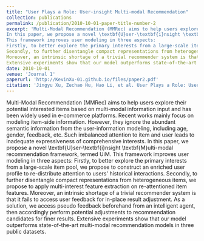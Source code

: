 ```yaml
---
title: "User Plays a Role: User-insight Multi-modal Recommendation"
collection: publications
permalink: /publication/2010-10-01-paper-title-number-2
excerpt: 'Multi-Modal Recommendation (MMRec) aims to help users explore their potential interested items based on multi-modal information input and has been widely used in e-commerce platforms. Recent works mainly focus on modeling item-side information. However, they ignore the abundant semantic information from the user-information modeling, including age, gender, feedback, etc. Such imbalanced attention to item and user leads to inadequate expressiveness of comprehensive interests. 
In this paper, we propose a novel \textbf{U}ser-\textbf{i}nsight \textbf{M}ulti-modal recommendation framework, termed UiM.
This framework improves user modeling in three aspects:
Firstly, to better explore the primary interests from a large-scale item pool, we propose to construct an enriched user profile to re-distribute attention to users' historical interactions.
Secondly, to further disentangle compact representations from heterogeneous items, we propose to apply multi-interest feature extraction on re-attentioned item features.
Moreover, an intrinsic shortage of a trivial recommender system is that it fails to access user feedback for in-place result adjustment. As a solution, we access pseudo feedback beforehand from an intelligent agent, then accordingly perform potential adjustments to recommendation candidates for finer results.
Extensive experiments show that our model outperforms state-of-the-art multi-modal recommendation models in three public datasets.'
date: 2010-10-01
venue: 'Journal 1'
paperurl: 'http://KevinXu-01.github.io/files/paper2.pdf'
citation: 'Jingyu Xu, Zechao Hu, Hao Li, et al. User Plays a Role: User-insight Multi-modal Recommendation. IEEE Transactions on Multimedia.'
---
```


Multi-Modal Recommendation (MMRec) aims to help users explore their potential interested items based on multi-modal information input and has been widely used in e-commerce platforms. Recent works mainly focus on modeling item-side information. However, they ignore the abundant semantic information from the user-information modeling, including age, gender, feedback, etc. Such imbalanced attention to item and user leads to inadequate expressiveness of comprehensive interests. 
In this paper, we propose a novel \textbf{U}ser-\textbf{i}nsight \textbf{M}ulti-modal recommendation framework, termed UiM.
This framework improves user modeling in three aspects:
Firstly, to better explore the primary interests from a large-scale item pool, we propose to construct an enriched user profile to re-distribute attention to users' historical interactions.
Secondly, to further disentangle compact representations from heterogeneous items, we propose to apply multi-interest feature extraction on re-attentioned item features.
Moreover, an intrinsic shortage of a trivial recommender system is that it fails to access user feedback for in-place result adjustment. As a solution, we access pseudo feedback beforehand from an intelligent agent, then accordingly perform potential adjustments to recommendation candidates for finer results.
Extensive experiments show that our model outperforms state-of-the-art multi-modal recommendation models in three public datasets.
